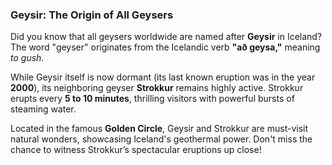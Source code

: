 ### Geysir: The Origin of All Geysers  

Did you know that all geysers worldwide are named after **Geysir** in Iceland? The word "geyser" originates from the Icelandic verb **"að geysa,"** meaning *to gush*.  

While Geysir itself is now dormant (its last known eruption was in the year **2000**), its neighboring geyser **Strokkur** remains highly active. Strokkur erupts every **5 to 10 minutes**, thrilling visitors with powerful bursts of steaming water.  

Located in the famous **Golden Circle**, Geysir and Strokkur are must-visit natural wonders, showcasing Iceland's geothermal power. Don't miss the chance to witness Strokkur’s spectacular eruptions up close!


